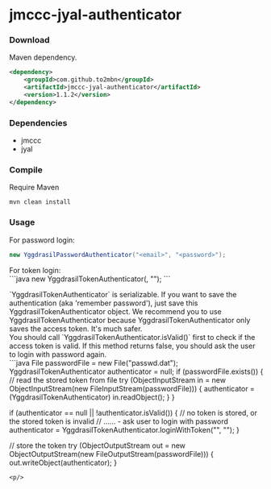 # jmccc-jyal-authenticator

### Download
Maven dependency.<br/>
```xml
<dependency>
	<groupId>com.github.to2mbn</groupId>
	<artifactId>jmccc-jyal-authenticator</artifactId>
	<version>1.1.2</version>
</dependency>
```

### Dependencies
* jmccc
* jyal

### Compile
Require Maven

	mvn clean install

### Usage
For password login:<br/>
```java
new YggdrasilPasswordAuthenticator("<email>", "<password>");
```
<p/>
For token login:
<br/>
```java
new YggdrasilTokenAuthenticator(<clientToken>, "<accessToken>");
```
<p/>
`YggdrasilTokenAuthenticator` is serializable. If you want to save the authentication (aka 'remember password'),
just save this YggdrasilTokenAuthenticator object.
We recommend you to use YggdrasilTokenAuthenticator because YggdrasilTokenAuthenticator only saves the access token.
It's much safer.<br/>
You should call `YggdrasilTokenAuthenticator.isValid()` first to check if the access token is valid.
If this method returns false, you should ask the user to login with password again.<br/>
```java
File passwordFile = new File("passwd.dat");
YggdrasilTokenAuthenticator authenticator = null;
if (passwordFile.exists()) {
	// read the stored token from file
	try (ObjectInputStream in = new ObjectInputStream(new FileInputStream(passwordFile))) {
		authenticator = (YggdrasilTokenAuthenticator) in.readObject();
	}
}

if (authenticator == null || !authenticator.isValid()) {
	// no token is stored, or the stored token is invalid
	// ...... - ask user to login with password
	authenticator = YggdrasilTokenAuthenticator.loginWithToken("<email>", "<password>");
}

// store the token
try (ObjectOutputStream out = new ObjectOutputStream(new FileOutputStream(passwordFile))) {
	out.writeObject(authenticator);
}
```
<p/>

